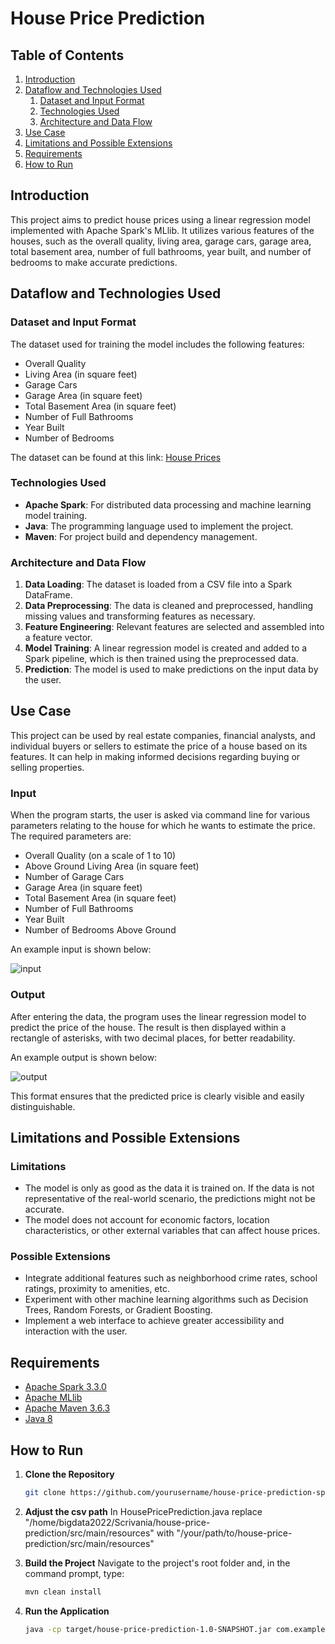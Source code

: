 # House Price Prediction

## Table of Contents
1. [Introduction](#introduction)
2. [Dataflow and Technologies Used](#dataflow-and-technologies-used)
    1. [Dataset and Input Format](#dataset-and-input-format)
    2. [Technologies Used](#technologies-used)
    3. [Architecture and Data Flow](#architecture-and-data-flow)
3. [Use Case](#use-case)
4. [Limitations and Possible Extensions](#limitations-and-possible-extensions)
5. [Requirements](#requirements)
6. [How to Run](#how-to-run)

## Introduction
This project aims to predict house prices using a linear regression model implemented with Apache Spark's MLlib. It utilizes various features of the houses, such as the overall quality, living area, garage cars, garage area, total basement area, number of full bathrooms, year built, and number of bedrooms to make accurate predictions.

## Dataflow and Technologies Used

### Dataset and Input Format
The dataset used for training the model includes the following features:
- Overall Quality
- Living Area (in square feet)
- Garage Cars
- Garage Area (in square feet)
- Total Basement Area (in square feet)
- Number of Full Bathrooms
- Year Built
- Number of Bedrooms

The dataset can be found at this link: [House Prices](https://www.kaggle.com/competitions/house-prices-advanced-regression-techniques)

### Technologies Used
- **Apache Spark**: For distributed data processing and machine learning model training.
- **Java**: The programming language used to implement the project.
- **Maven**: For project build and dependency management.

### Architecture and Data Flow
1. **Data Loading**: The dataset is loaded from a CSV file into a Spark DataFrame.
2. **Data Preprocessing**: The data is cleaned and preprocessed, handling missing values and transforming features as necessary.
3. **Feature Engineering**: Relevant features are selected and assembled into a feature vector.
4. **Model Training**: A linear regression model is created and added to a Spark pipeline, which is then trained using the preprocessed data.
5. **Prediction**: The model is used to make predictions on the input data by the user.

## Use Case
This project can be used by real estate companies, financial analysts, and individual buyers or sellers to estimate the price of a house based on its features. It can help in making informed decisions regarding buying or selling properties.

### Input
When the program starts, the user is asked via command line for various parameters relating to the house for which he wants to estimate the price. The required parameters are:
- Overall Quality (on a scale of 1 to 10)
- Above Ground Living Area (in square feet)
- Number of Garage Cars
- Garage Area (in square feet)
- Total Basement Area (in square feet)
- Number of Full Bathrooms
- Year Built
- Number of Bedrooms Above Ground

An example input is shown below:

![input](https://github.com/user-attachments/assets/f87208c5-0c7d-4fb3-b72c-7a2b75e5dab8)

### Output
After entering the data, the program uses the linear regression model to predict the price of the house. The result is then displayed within a rectangle of asterisks, with two decimal places, for better readability.

An example output is shown below:

![output](https://github.com/user-attachments/assets/f8383fd6-9153-4162-933a-72a6cd57fb0d)

This format ensures that the predicted price is clearly visible and easily distinguishable.

## Limitations and Possible Extensions
### Limitations
- The model is only as good as the data it is trained on. If the data is not representative of the real-world scenario, the predictions might not be accurate.
- The model does not account for economic factors, location characteristics, or other external variables that can affect house prices.

### Possible Extensions
- Integrate additional features such as neighborhood crime rates, school ratings, proximity to amenities, etc.
- Experiment with other machine learning algorithms such as Decision Trees, Random Forests, or Gradient Boosting.
- Implement a web interface to achieve greater accessibility and interaction with the user.

## Requirements
- [Apache Spark 3.3.0](https://spark.apache.org/releases/spark-release-3-3-0.html)
- [Apache MLlib](https://spark.apache.org/mllib/)
- [Apache Maven 3.6.3](https://maven.apache.org/docs/3.6.3/release-notes.html)
- [Java 8](https://www.java.com/it/download/help/java8.html)

## How to Run
1. **Clone the Repository**
   ```bash
   git clone https://github.com/yourusername/house-price-prediction-spark.git
2. **Adjust the csv path**
   In HousePricePrediction.java replace "/home/bigdata2022/Scrivania/house-price-prediction/src/main/resources" with "/your/path/to/house-price-prediction/src/main/resources" 

4. **Build the Project**
   Navigate to the project's root folder and, in the command prompt, type:
   ```bash
   mvn clean install
5. **Run the Application**
   ```bash
   java -cp target/house-price-prediction-1.0-SNAPSHOT.jar com.example.HousePricePrediction
